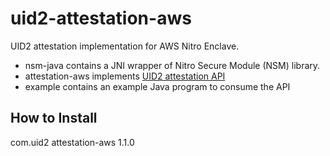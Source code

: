 # uid2-attestation-aws

UID2 attestation implementation for AWS Nitro Enclave.

- nsm-java contains a JNI wrapper of Nitro Secure Module (NSM) library.
- attestation-aws implements [UID2 attestation API](https://github.com/IABTechLab/uid2-attestation-api)
- example contains an example Java program to consume the API

## How to Install

<!-- https://mvnrepository.com/artifact/com.uid2/attestation-aws -->
<dependency>
    <groupId>com.uid2</groupId>
    <artifactId>attestation-aws</artifactId>
    <version>1.1.0</version>
</dependency>
